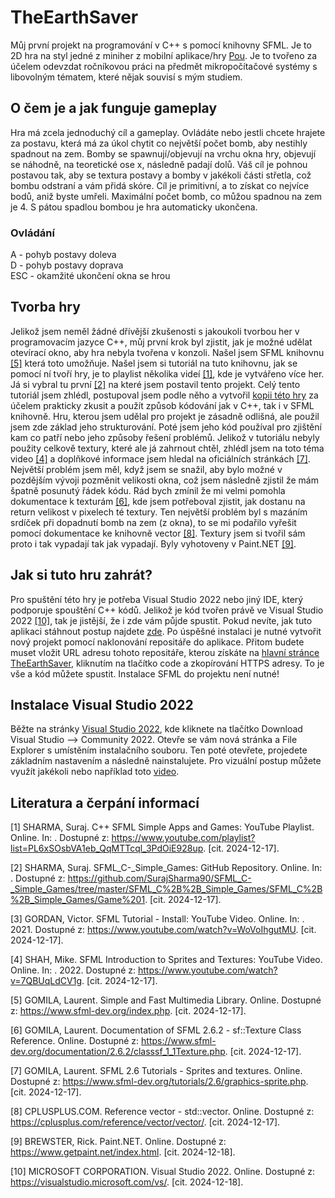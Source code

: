 # TheEarthSaver
Můj první projekt na programování v C++ s pomocí knihovny SFML. Je to 2D hra na styl jedné z miniher z mobilní aplikace/hry [Pou](https://play.google.com/store/apps/details?id=me.pou.app&hl=cs). Je to tvořeno za účelem odevzdat ročníkovou práci na předmět mikropočítačové systémy s libovolným tématem, které nějak souvisí s mým studiem.

## O čem je a jak funguje gameplay
Hra má zcela jednoduchý cíl a gameplay. Ovládáte nebo jestli chcete hrajete za postavu, která má za úkol chytit co největší počet bomb, aby nestihly spadnout na zem. Bomby se spawnují/objevují na vrchu okna hry, objevují se náhodně, na teoretické ose x, následně padají dolů. Váš cíl je pohnou postavou tak, aby se textura postavy a bomby v jakékoli části střetla, což bombu odstraní a vám přidá skóre. Cíl je primitivní, a to získat co nejvíce bodů, aniž byste umřeli. Maximální počet bomb, co můžou spadnou na zem je 4. S pátou spadlou bombou je hra automaticky ukončena.

### Ovládání
A - pohyb postavy doleva <br/>
D - pohyb postavy doprava <br/>
ESC - okamžité ukončení okna se hrou <br/>

## Tvorba hry
Jelikož jsem neměl žádné dřívější zkušenosti s jakoukoli tvorbou her v programovacím jazyce C++, můj první krok byl zjistit, jak je možné udělat otevírací okno, aby hra nebyla tvořena v konzoli. Našel jsem SFML knihovnu [[5]](#Literatura-a-čerpání-informací) která toto umožňuje. Našel jsem si tutoriál na tuto knihovnu, jak se pomocí ní tvoří hry, je to playlist několika videí [[1]](#Literatura-a-čerpání-informací), kde je vytvářeno více her. Já si vybral tu první [[2]](#Literatura-a-čerpání-informací) na které jsem postavil tento projekt. Celý tento tutoriál jsem zhlédl, postupoval jsem podle něho a vytvořil [kopii této hry](https://github.com/matesim/SimplFirstGame) za účelem prakticky zkusit a použít způsob kódování jak v C++, tak i v SFML knihovně. Hru, kterou jsem udělal pro projekt je zásadně odlišná, ale použil jsem zde základ jeho strukturování. Poté jsem jeho kód používal pro zjištění kam co patří nebo jeho způsoby řešení problémů. Jelikož v tutoriálu nebyly použity celkově textury, které ale já zahrnout chtěl, zhlédl jsem na toto téma video [[4]](#Literatura-a-čerpání-informací) a doplňkové informace jsem hledal na oficiálních stránkách [[7]](#Literatura-a-čerpání-informací). Největší problém jsem měl, když jsem se snažil, aby bylo možné v pozdějším vývoji pozměnit velikosti okna, což jsem následně zjistil že mám špatně posunutý řádek kódu. Rád bych zmínil že mi velmi pomohla dokumentace k texturám [[6]](#Literatura-a-čerpání-informací), kde jsem potřeboval zjistit, jak dostanu na return velikost v pixelech té textury. Ten největší problém byl s mazáním srdíček při dopadnutí bomb na zem (z okna), to se mi podařilo vyřešit pomocí dokumentace ke knihovně vector [[8]](#Literatura-a-čerpání-informací). Textury jsem si tvořil sám proto i tak vypadají tak jak vypadají. Byly vyhotoveny v Paint.NET [[9]](#Literatura-a-čerpání-informací).

## Jak si tuto hru zahrát?
Pro spuštění této hry je potřeba Visual Studio 2022 nebo jiný IDE, který podporuje spouštění C++ kódů. Jelikož je kód tvořen právě ve Visual Studio 2022 [[10]](#Literatura-a-čerpání-informací), tak je jistější, že i zde vám půjde spustit. Pokud nevíte, jak tuto aplikaci stáhnout postup najdete [zde](#Instalace-Visual-Studio-2022). Po úspěšné instalaci je nutné vytvořit nový projekt pomocí naklonování repositáře do aplikace. Přitom budete muset vložit URL adresu tohoto repositáře, kterou získáte na [hlavní stránce TheEarthSaver](https://github.com/matesim/TheEarthSaver), kliknutím na tlačítko code a zkopírování HTTPS adresy. To je vše a kód můžete spustit. Instalace SFML do projektu není nutné!

## Instalace Visual Studio 2022
Běžte na stránky [Visual Studio 2022](https://visualstudio.microsoft.com/vs/), kde kliknete na tlačítko Download Visual Studio --> Community 2022. Otevře se vám nová stránka a File Explorer s umístěním instalačního souboru. Ten poté otevřete, projedete základním nastavením a následně nainstalujete. Pro vizuální postup můžete využít jakékoli nebo například toto [video](https://www.youtube.com/watch?v=-B7GObvvems).

## Literatura a čerpání informací
[1] SHARMA, Suraj. C++ SFML Simple Apps and Games: YouTube Playlist. Online. In: . Dostupné z: https://www.youtube.com/playlist?list=PL6xSOsbVA1eb_QqMTTcql_3PdOiE928up. [cit. 2024-12-17].

[2] SHARMA, Suraj. SFML_C-_Simple_Games: GitHub Repository. Online. In: . Dostupné z: https://github.com/SurajSharma90/SFML_C-_Simple_Games/tree/master/SFML_C%2B%2B_Simple_Games/SFML_C%2B%2B_Simple_Games/Game%201. [cit. 2024-12-17].

[3] GORDAN, Victor. SFML Tutorial - Install: YouTube Video. Online. In: . 2021. Dostupné z: https://www.youtube.com/watch?v=WoVoIhgutMU. [cit. 2024-12-17].

[4] SHAH, Mike. SFML Introduction to Sprites and Textures: YouTube Video. Online. In: . 2022. Dostupné z: https://www.youtube.com/watch?v=7QBUqLdCV1g. [cit. 2024-12-17].

[5] GOMILA, Laurent. Simple and Fast Multimedia Library. Online. Dostupné z: https://www.sfml-dev.org/index.php. [cit. 2024-12-17].

[6] GOMILA, Laurent. Documentation of SFML 2.6.2 - sf::Texture Class Reference. Online. Dostupné z: https://www.sfml-dev.org/documentation/2.6.2/classsf_1_1Texture.php. [cit. 2024-12-17].

[7] GOMILA, Laurent. SFML 2.6 Tutorials - Sprites and textures. Online. Dostupné z: https://www.sfml-dev.org/tutorials/2.6/graphics-sprite.php. [cit. 2024-12-17].

[8] CPLUSPLUS.COM. Reference <vector> vector - std::vector. Online. Dostupné z: https://cplusplus.com/reference/vector/vector/. [cit. 2024-12-17].

[9] BREWSTER, Rick. Paint.NET. Online. Dostupné z: https://www.getpaint.net/index.html. [cit. 2024-12-18].

[10] MICROSOFT CORPORATION. Visual Studio 2022. Online. Dostupné z: https://visualstudio.microsoft.com/vs/. [cit. 2024-12-18].
